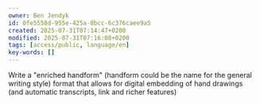 ```yaml
---
owner: Ben Jendyk
id: 0fe5558d-955e-425a-8bcc-6c376caee9a5
created: 2025-07-31T07:14:47+0200
modified: 2025-07-31T07:16:08+0200
tags: [access/public, language/en]
key-words: []
---
```


Write a "enriched handform" (handform could be the name for the general writing style) format that allows for digital embedding of hand drawings (and automatic transcripts, link and richer features) 